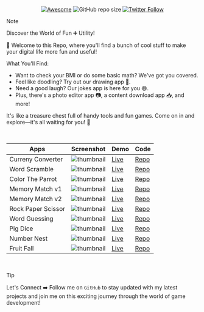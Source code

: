 <div align="center">

[![Awesome](https://awesome.re/badge.svg)](https://awesome.re)
![GitHub repo size](https://img.shields.io/github/repo-size/Pranav-Jadhav09/Utility)
[![Twitter Follow](https://img.shields.io/twitter/follow/Pranav_Jadhav09?style=social)](https://twitter.com/Pranav_Jadhav09)

</div>

> [!NOTE]  
> Discover the World of Fun ➕ Utility!

🎉 Welcome to this Repo, where you'll find a bunch of cool stuff to make your digital life more fun and useful!

What You'll Find:

- Want to check your BMI or do some basic math? We've got you covered.
- Feel like doodling? Try out our drawing app 🎨.
- Need a good laugh? Our jokes app is here for you 😄.
- Plus, there's a photo editor app 📷, a content download app 📥, and more!

It's like a treasure chest full of handy tools and fun games. Come on in and explore—it's all waiting for you! 🚀

<br />

<div align="center">

| Apps               | Screenshot              | Demo                                     | Code                          |
| ------------------ | ----------------------- | ---------------------------------------- | ----------------------------- |
| Curreny Converter  | ![thumbnail](./assets/) | [Live](https://tic-tac-toe-jrpranav.com) | [Repo](./Tic-Tac-Toe/)        |
| Word Scramble      | ![thumbnail](./assets/) | [Live](https://victoreke.com)            | [Repo](./Word-Scramble/)      |
| Color The Parrot   | ![thumbnail](./assets/) | [Live](https://victoreke.com)            | [Repo](./Color-The-Parrot/)   |
| Memory Match v1    | ![thumbnail](./assets/) | [Live](https://victoreke.com)            | [Repo](./Memory-Match-v1/)    |
| Memory Match v2    | ![thumbnail](./assets/) | [Live](https://victoreke.com)            | [Repo](./Memory-Match-v2/)    |
| Rock Paper Scissor | ![thumbnail](./assets/) | [Live](https://victoreke.com)            | [Repo](./Rock-Paper-Scissor/) |
| Word Guessing      | ![thumbnail](./assets/) | [Live](https://victoreke.com)            | [Repo](./Word-Guessing/)      |
| Pig Dice           | ![thumbnail](./assets/) | [Live](https://victoreke.com)            | [Repo](./Pig-Dice/)           |
| Number Nest        | ![thumbnail](./assets/) | [Live](https://victoreke.com)            | [Repo](./Number-Nest/)        |
| Fruit Fall         | ![thumbnail](./assets/) | [Live](https://victoreke.com)            | [Repo](./Fruit-Fall/)         |

</div>

<br />

> [!TIP]
> Let's Connect ➡️ Follow me on `GitHub` to stay updated with my latest projects and join me on this exciting journey through the world of game development!
